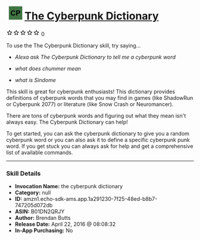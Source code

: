 # &nbsp;<img src="skill_icon" alt="The Cyberpunk Dictionary icon" width="36"> [The Cyberpunk Dictionary](http://alexa.amazon.com/#skills/amzn1.echo-sdk-ams.app.1a291230-7f25-48ed-b8b7-747205d072db)
![0 stars](../../images/ic_star_border_black_18dp_1x.png)![0 stars](../../images/ic_star_border_black_18dp_1x.png)![0 stars](../../images/ic_star_border_black_18dp_1x.png)![0 stars](../../images/ic_star_border_black_18dp_1x.png)![0 stars](../../images/ic_star_border_black_18dp_1x.png) 0

To use the The Cyberpunk Dictionary skill, try saying...

* *Alexa ask The Cyberpunk Dictionary to tell me a cyberpunk word*

* *what does chummer mean*

* *what is Sindome*

This skill is great for cyberpunk enthusiasts!  This dictionary provides definitions of cyberpunk words that you may find in games (like ShadowRun or Cyberpunk 2077) or literature (like Snow Crash or Neuromancer).  

There are tons of cyberpunk words and figuring out what they mean isn't always easy.  The Cyberpunk Dictionary can help!

To get started, you can ask the cyberpunk dictionary to give you a random cyberpunk word or you can also ask it to define a specific cyberpunk punk word.  If you get stuck you can always ask for help and get a comprehensive list of available commands.

***

### Skill Details

* **Invocation Name:** the cyberpunk dictionary
* **Category:** null
* **ID:** amzn1.echo-sdk-ams.app.1a291230-7f25-48ed-b8b7-747205d072db
* **ASIN:** B01DN2QRJY
* **Author:** Brendan Butts
* **Release Date:** April 22, 2016 @ 08:08:32
* **In-App Purchasing:** No

